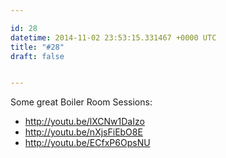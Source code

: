 ```yaml
---

id: 28
datetime: 2014-11-02 23:53:15.331467 +0000 UTC
title: "#28"
draft: false


---
```


Some great Boiler Room Sessions:

 - http://youtu.be/lXCNw1DaIzo
 - http://youtu.be/nXjsFiEbO8E
 - http://youtu.be/ECfxP6OpsNU

